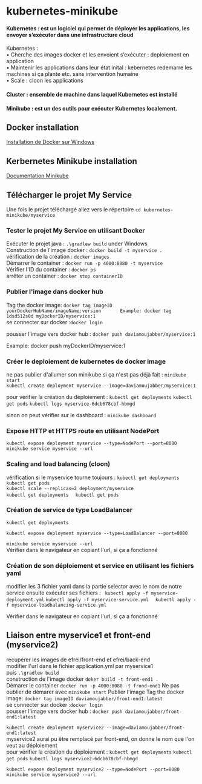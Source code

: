 # kubernetes-minikube
#### Kubernetes : est un logiciel qui permet de déployer les applications, les envoyer s’exécuter dans une infrastructure cloud 
Kubernetes :    
•	Cherche des images docker et les envoient s’exécuter : deploiement en application     
•	Maintenir les applications dans leur état inital : kebernetes redemarre les machines si ça plante etc. sans intervention humaine    
•	Scale : cloon les applications 
#### Cluster : ensemble de machine dans laquel Kubernetes est installé 
#### Minikube : est un des outils pour exécuter Kubernetes localement. 
## Docker installation
[Installation de Docker sur Windows](https://docs.docker.com/desktop/install/windows-install/)
## Kerbernetes Minikube installation 
[Documentation Minikube](https://minikube.sigs.k8s.io/docs/start/)
## Télécharger le projet My Service
Une fois le projet téléchargé allez vers le répertoire `cd kubernetes-minikube/myservice`

### Tester le projet My Service en utilisant Docker 
Exécuter le projet java : `.\gradlew build` under Windows   
Construction de l'image docker : `docker build -t myservice . `  
vérification de la création : `docker images`   
Démarrer le container : `docker run -p 4000:8080 -t myservice`   
Vérifier l'ID du container : `docker ps `  
arrêter un container : `docker stop containerID `  
### Publier l'image dans docker hub    
Tag the docker image: `docker tag imageID yourDockerHubName/imageName:version      
Example: docker tag 1dsd512s0d myDockerID/myservice:1  `    
se connecter sur docker :` docker login `

pousser l'image vers docker hub : `docker push daviamoujabber/myservice:1`

Example: docker push myDockerID/myservice:1

### Créer le deploiement de kubernetes de docker image 
ne pas oublier d'allumer son minikube si ça n'est pas déjà fait : `minikube start `   
`kubectl create deployment myservice --image=daviamoujabber/myservice:1`

pour vérifier la création du déploiement : 
`kubectl get deployments`
`kubectl get pods`
`kubectl logs myservice-6dcb678cbf-hbmgd  ` 

sinon on peut vérifier sur le dashboard : `minikube dashboard` 

### Expose HTTP et HTTPS route en utilisant NodePort 
`kubectl expose deployment myservice --type=NodePort --port=8080`
`minikube service myservice --url`
### Scaling and load balancing (cloon) 
vérification si le myservice tourne toujours : `kubectl get deployments  ` 
`kubectl get pods`   
`kubectl scale --replicas=2 deployment/myservice `  
`kubectl get deployments  ` 
`kubectl get pods  ` 
### Création de service de type LoadBalancer 
`kubectl get deployments`

`kubectl expose deployment myservice --type=LoadBalancer --port=8080`

`minikube service myservice --url `  
Vérifier dans le navigateur en copiant l'url, si ça a fonctionné 
### Création de son déploiement et service en utilisant les fichiers yaml 
modifier les 3 fichier yaml dans la partie selector avec le nom de notre service ensuite exécuter ses fichiers :   ` kubectl apply -f myservice-deployment.yml`
`kubectl apply -f myservice-service.yml  ` 
`kubectl apply -f myservice-loadbalancing-service.yml`

Vérifier dans le navigateur en copiant l'url, si ça a fonctionné    
## Liaison entre myservice1 et front-end (myservice2)    
récupérer les images de efrei/front-end et efrei/back-end    
modifier l'url dans le fichier application.yml par myservice1   
puis `.\gradlew build`   
construction de l'image docker `doker build -t front-end1 .`    
Démarer le container `docker run -p 4000:8080 -t frond-end1` 
Ne pas oublier de démarer avec `minikube start`
Publier l'image Tag the docker image: `docker tag imageID daviamoujabber/front-end1:latest`  
se connecter sur docker :` docker login `   
pousser l'image vers docker hub : `docker push daviamoujabber/front-end1:latest`

`kubectl create deployment myservice2 --image=daviamoujabber/front-end1:latest`   
myservice2 aurai pu être remplacé par front-end, on donne le nom que l'on veut au déploiement    
pour vérifier la création du déploiement : 
`kubectl get deployments`
`kubectl get pods`
`kubectl logs myservice2-6dcb678cbf-hbmgd  ` 

`kubectl expose deployment myservice2 --type=NodePort --port=8080`
`minikube service myservice2 --url`
